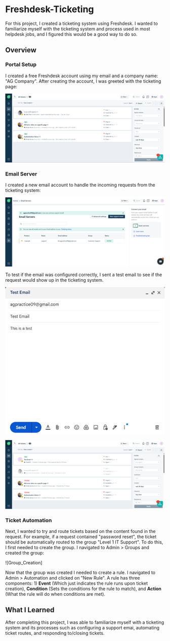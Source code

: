 # Freshdesk-Ticketing
For this project, I created a ticketing system using Freshdesk. I wanted to familiarize myself with the ticketing system and process used in most helpdesk jobs, and I figured this would be a good way to do so.

## Overview

### Portal Setup
I created a free Freshdesk account using my email and a company name: "AG Company". After creating the account, I was greeted with the ticketing page:

![Ticket_Dashboard](/images/Ticket_Dashboard.png)

### Email Server
I created a new email account to handle the incoming requests from the ticketing system: 

![Support Email](/images/Support_Email.png)

To test if the email was configured correctly, I sent a test email to see if the request would show up in the ticketing system. 

![Test_Email](/images/Test_Email.png)

![Test_Email_Success](/images/Test_Email_Success.png)

### Ticket Automation
Next, I wanted to try and route tickets based on the content found in the request. For example, if a request contained "password reset", the ticket should be automatically routed to the group "Level 1 IT Support". To do this, I first needed to create the group. I navigated to Admin > Groups and created the group:

![Group_Creation]

Now that the group was created I needed to create a rule. I navigated to Admin > Automation and clicked on "New Rule". A rule has three components: 1) **Event** (Which just indicates the rule runs upon ticket creation), **Condition** (Sets the conditions for the rule to match), and **Action** (What the rule will do when conditions are met).

## What I Learned
After completing this project, I was able to familiarize myself with a ticketing system and its processes such as configuring a support emai, automating ticket routes, and responding to/closing tickets.
